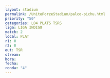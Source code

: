 ```yaml
---
layout: stadium
permalink: /UniteForzeStadium/palco-pichu.html
priority: "50"
categories: LO4 PLATS TSRS
liga: LIGA INDIGO
match: 2
local: PLAT
r1: 0
r2: 0
out: TSR
stream: 
hora: 
fecha: 
ronda: "4"
---
```

